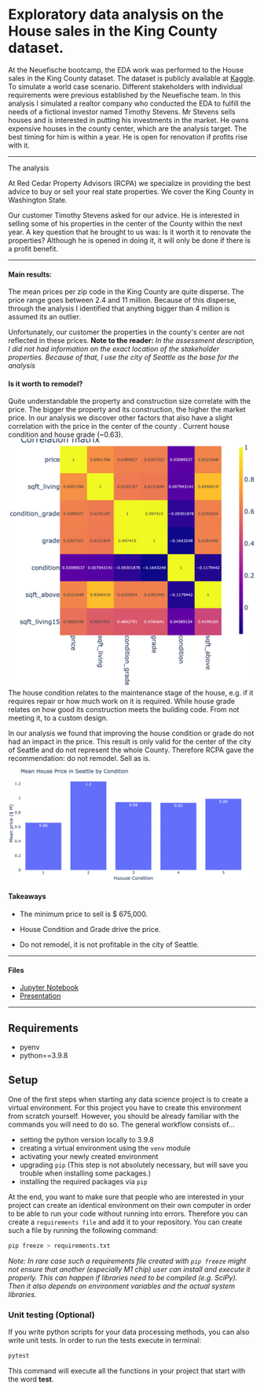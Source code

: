 # Exploratory data analysis on the House sales in the King County dataset. 

At the Neuefische bootcamp, the EDA work was performed to the House sales in the King County dataset. The dataset is publicly available at [Kaggle](https://www.kaggle.com/datasets/harlfoxem/housesalesprediction). To simulate a world case scenario. Different stakeholders with individual requirements were previous established by the Neuefische team. In this analysis I simulated a realtor company who conducted the EDA to fulfill the needs of a fictional investor named Timothy Stevens. Mr Stevens sells houses and is interested in putting his investments in the market. He owns expensive houses in the county center, which are the analysis target. The best timing for him is within a year. He is open for renovation if profits rise with it. 

---
The analysis

At Red Cedar Property Advisors (RCPA) we specialize in providing the best advice to buy or sell your real state properties. We cover the King County in Washington State.

Our customer Timothy Stevens asked for our advice. He is interested in selling some of his properties in the center of the County within the next year. A key question that he brought to us was: Is it worth it to renovate the properties? Although he is opened in doing it, it will only be done if there is a profit benefit.

---

#### Main results:

The mean prices per zip code in the King County are quite disperse. The price range goes between 2.4 and 11 million. Because of this disperse, through the analysis I identified that anything bigger than 4 million is assumed its an outlier.

Unfortunately, our customer the properties in the county's center are not reflected in these prices. **Note to the reader:** *In the assessment description, I did not had information on the exact location of the stakeholder properties. Because of that, I use the city of Seattle as the base for the analysis*

#### Is it worth to remodel?

Quite understandable the property and construction size correlate with the price. The bigger the property and its construction, the higher the market price. In our analysis we discover other factors that also have a slight correlation with the price in the center of the county . Current house condition and house grade (~0.63).  
![image](/images/houses_seattle_75_corr.png)
The house condition relates to the maintenance stage of the house, e.g. if it requires repair or how much work on it is required. While house grade relates on how good its construction meets the building code. From not meeting it, to a custom design.

In our analysis we found that improving the house condition or grade do not had an impact in the price. This result is only valid for the center of the city of Seattle and do not represent the whole County. Therefore RCPA gave the recommendation: do not remodel. Sell as is.

![image](/images/houses_seattle_condition_mean_price.png)

#### Takeaways

- The minimum price to sell is $ 675,000.
  
- House Condition and Grade drive the price.
  
- Do not remodel, it is not profitable in the city of Seattle.

---
#### Files
- [Jupyter Notebook](2022-06-01_eda_project.ipynb) 
- [Presentation](eda_Seattle_City_Center_Housing_Market.pdf) 
---
## Requirements

- pyenv
- python==3.9.8

## Setup

One of the first steps when starting any data science project is to create a virtual environment. For this project you have to create this environment from scratch yourself. However, you should be already familiar with the commands you will need to do so. The general workflow consists of... 

* setting the python version locally to 3.9.8
* creating a virtual environment using the `venv` module
* activating your newly created environment 
* upgrading `pip` (This step is not absolutely necessary, but will save you trouble when installing some packages.)
* installing the required packages via `pip`

At the end, you want to make sure that people who are interested in your project can create an identical environment on their own computer in order to be able to run your code without running into errors. Therefore you can create a `requirements file` and add it to your repository. You can create such a file by running the following command: 

```bash
pip freeze > requirements.txt
```

*Note: In rare case such a requirements file created with `pip freeze` might not ensure that another (especially M1 chip) user can install and execute it properly. This can happen if libraries need to be compiled (e.g. SciPy). Then it also depends on environment variables and the actual system libraries.*

### Unit testing (Optional)

If you write python scripts for your data processing methods, you can also write unit tests. In order to run the tests execute in terminal:

```bash
pytest
```

This command will execute all the functions in your project that start with the word **test**.
